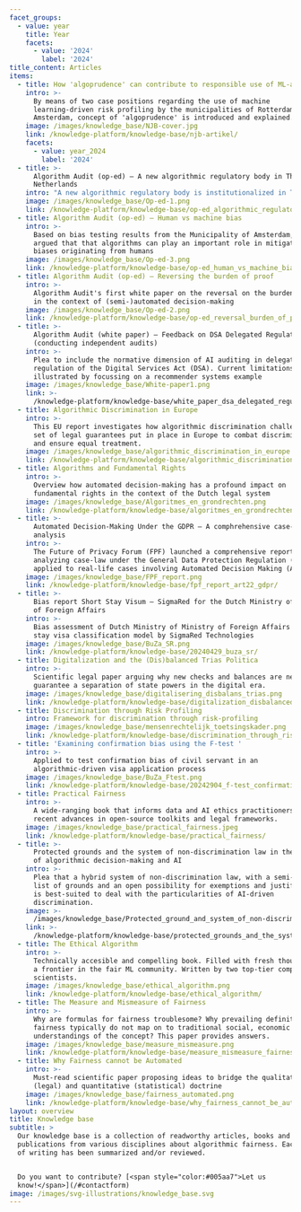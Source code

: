 ```yaml
---
facet_groups:
  - value: year
    title: Year
    facets:
      - value: '2024'
        label: '2024'
title_content: Articles
items:
  - title: How 'algoprudence' can contribute to responsible use of ML-algorithms
    intro: >-
      By means of two case positions regarding the use of machine
      learning-driven risk profiling by the municipalities of Rotterdam and
      Amsterdam, concept of 'algoprudence' is introduced and explained.
    image: /images/knowledge_base/NJB-cover.jpg
    link: /knowledge-platform/knowledge-base/njb-artikel/
    facets:
      - value: year_2024
        label: '2024'
  - title: >-
      Algorithm Audit (op-ed) – A new algorithmic regulatory body in The
      Netherlands
    intro: "A new algorithmic regulatory body is institutionalized in The Netherlands. We say: Make it a bulldog \U0001F43A, not a lap dog \U0001F436"
    image: /images/knowledge_base/Op-ed-1.png
    link: /knowledge-platform/knowledge-base/op-ed_algorithmic_regulatory_body/
  - title: Algorithm Audit (op-ed) – Human vs machine bias
    intro: >-
      Based on bias testing results from the Municipality of Amsterdam, it is
      argued that that algorithms can play an important role in mitigating
      biases originating from humans
    image: /images/knowledge_base/Op-ed-3.png
    link: /knowledge-platform/knowledge-base/op-ed_human_vs_machine_bias/
  - title: Algorithm Audit (op-ed) – Reversing the burden of proof
    intro: >-
      Algorithm Audit's first white paper on the reversal on the burden of proof
      in the context of (semi-)automated decision-making
    image: /images/knowledge_base/Op-ed-2.png
    link: /knowledge-platform/knowledge-base/op-ed_reversal_burden_of_proof/
  - title: >-
      Algorithm Audit (white paper) – Feedback on DSA Delegated Regulation
      (conducting independent audits)
    intro: >-
      Plea to include the normative dimension of AI auditing in delegated
      regulation of the Digital Services Act (DSA). Current limitations are
      illustrated by focussing on a recommender systems example
    image: /images/knowledge_base/White-paper1.png
    link: >-
      /knowledge-platform/knowledge-base/white_paper_dsa_delegated_regulation_feedback/
  - title: Algorithmic Discrimination in Europe
    intro: >-
      This EU report investigates how algorithmic discrimination challenges the
      set of legal guarantees put in place in Europe to combat discrimination
      and ensure equal treatment.
    image: /images/knowledge_base/algorithmic_discrimination_in_europe.png
    link: /knowledge-platform/knowledge-base/algorithmic_discrimination_in_europe/
  - title: Algorithms and Fundamental Rights
    intro: >-
      Overview how automated decision-making has a profound impact on
      fundamental rights in the context of the Dutch legal system
    image: /images/knowledge_base/Algoritmes_en_grondrechten.png
    link: /knowledge-platform/knowledge-base/algoritmes_en_grondrechten/
  - title: >-
      Automated Decision-Making Under the GDPR – A comphrehensive case-law
      analysis
    intro: >-
      The Future of Privacy Forum (FPF) launched a comprehensive report
      analyzing case-law under the General Data Protection Regulation (GDPR)
      applied to real-life cases involving Automated Decision Making (ADM).
    image: /images/knowledge_base/FPF_report.png
    link: /knowledge-platform/knowledge-base/fpf_report_art22_gdpr/
  - title: >-
      Bias report Short Stay Visum – SigmaRed for the Dutch Ministry of Ministry
      of Foreign Affairs
    intro: >-
      Bias assessment of Dutch Ministry of Ministry of Foreign Affairs' short
      stay visa classification model by SigmaRed Technologies
    image: /images/knowledge_base/BuZa_SR.png
    link: /knowledge-platform/knowledge-base/20240429_buza_sr/
  - title: Digitalization and the (Dis)balanced Trias Politica
    intro: >-
      Scientific legal paper arguing why new checks and balances are needed to
      guarantee a separation of state powers in the digital era.
    image: /images/knowledge_base/digitalisering_disbalans_trias.png
    link: /knowledge-platform/knowledge-base/digitalization_disbalanced_trias/
  - title: Discrimination through Risk Profiling
    intro: Framework for discrimination through risk-profiling
    image: /images/knowledge_base/mensenrechtelijk_toetsingskader.png
    link: /knowledge-platform/knowledge-base/discrimination_through_risk_profiles/
  - title: 'Examining confirmation bias using the F-test '
    intro: >-
      Applied to test confirmation bias of civil servant in an
      algorithmic-driven visa application process
    image: /images/knowledge_base/BuZa_Ftest.png
    link: /knowledge-platform/knowledge-base/20242904_f-test_confirmation_bias/
  - title: Practical Fairness
    intro: >-
      A wide-ranging book that informs data and AI ethics practitioners about
      recent advances in open-source toolkits and legal frameworks.
    image: /images/knowledge_base/practical_fairness.jpeg
    link: /knowledge-platform/knowledge-base/practical_fairness/
  - title: >-
      Protected grounds and the system of non-discrimination law in the context
      of algorithmic decision-making and AI
    intro: >-
      Plea that a hybrid system of non-discrimination law, with a semi-closed
      list of grounds and an open possibility for exemptions and justification,
      is best-suited to deal with the particularities of AI-driven
      discrimination. 
    image: >-
      /images/knowledge_base/Protected_ground_and_system_of_non-discrimination_law.png
    link: >-
      /knowledge-platform/knowledge-base/protected_grounds_and_the_system_of_non-discrimination_law/
  - title: The Ethical Algorithm
    intro: >-
      Technically accesible and compelling book. Filled with fresh thoughts from
      a frontier in the fair ML community. Written by two top-tier computer
      scientists.
    image: /images/knowledge_base/ethical_algorithm.png
    link: /knowledge-platform/knowledge-base/ethical_algorithm/
  - title: The Measure and Mismeasure of Fairness
    intro: >-
      Why are formulas for fairness troublesome? Why prevailing definitions of
      fairness typically do not map on to traditional social, economic or legal
      understandings of the concept? This paper provides answers.
    image: /images/knowledge_base/measure_mismeasure.png
    link: /knowledge-platform/knowledge-base/measure_mismeasure_fairness/
  - title: Why Fairness cannot be Automated
    intro: >-
      Must-read scientific paper proposing ideas to bridge the qualitative
      (legal) and quantitative (statistical) doctrine
    image: /images/knowledge_base/fairness_automated.png
    link: /knowledge-platform/knowledge-base/why_fairness_cannot_be_automated/
layout: overview
title: Knowledge base
subtitle: >
  Our knowledge base is a collection of readworthy articles, books and other
  publications from various disciplines about algorithmic fairness. Each piece
  of writing has been summarized and/or reviewed.


  Do you want to contribute? [<span style="color:#005aa7">Let us
  know!</span>](/#contactform)
image: /images/svg-illustrations/knowledge_base.svg
---
```


